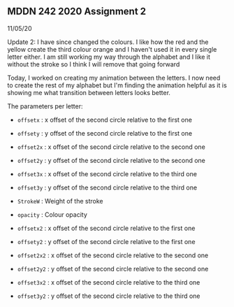 ## MDDN 242 2020 Assignment 2

11/05/20

Update 2: I have since changed the colours. I like how the red and the yellow create the third colour orange and I haven't used it in every single letter either. I am still working my way through the alphabet and I like it without the stroke so I think I will remove that going forward

Today, I worked on creating my animation between the letters. I now need to create the rest of my alphabet but I'm finding the animation helpful as it is showing me what transition between letters looks better.

The parameters per letter:

  * `offsetx` : x offset of the second circle relative to the first one
  * `offsety` : y offset of the second circle relative to the first one
  * `offset2x` : x offset of the second circle relative to the second one
  * `offset2y` : y offset of the second circle relative to the second one
  * `offset3x` : x offset of the second circle relative to the third one
  * `offset3y` : y offset of the second circle relative to the third one

  *	`StrokeW` : Weight of the stroke
  *	`opacity` : Colour opacity

  * `offsetx2` : x offset of the second circle relative to the first one
  * `offsety2` : y offset of the second circle relative to the first one
  * `offset2x2` : x offset of the second circle relative to the second one
  * `offset2y2` : y offset of the second circle relative to the second one
  * `offset3x2` : x offset of the second circle relative to the third one
  * `offset3y2` : y offset of the second circle relative to the third one

